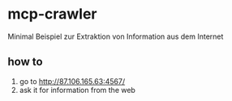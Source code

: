 # mcp-crawler
Minimal Beispiel zur Extraktion von Information aus dem Internet

## how to
1. go to http://87.106.165.63:4567/
2. ask it for information from the web